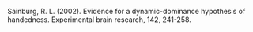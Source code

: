 
Sainburg, R. L. (2002). Evidence for a dynamic-dominance hypothesis of handedness. Experimental brain research, 142, 241-258.